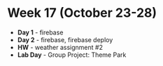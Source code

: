 # Week 17 (October 23-28)

* **Day 1** - firebase
* **Day 2** - firebase, firebase deploy
* **HW** - weather assignment #2
* **Lab Day** - Group Project: Theme Park